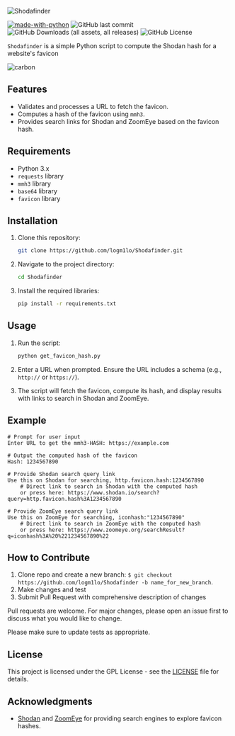 ![Shodafinder](https://github.com/user-attachments/assets/10619533-b61a-4246-b169-efc75f1d5e9b)

[![made-with-python](https://img.shields.io/badge/Made%20with-Python-1f425f.svg)](https://www.python.org/) ![GitHub last commit](https://img.shields.io/github/last-commit/logm1lo/Shodafinder) ![GitHub Downloads (all assets, all releases)](https://img.shields.io/github/downloads/logm1lo/Shodafinder/total) ![GitHub License](https://img.shields.io/github/license/logm1lo/Shodafinder) 

```Shodafinder``` is a simple Python script to compute the Shodan hash for a website's favicon

![carbon](https://github.com/user-attachments/assets/0a146587-4b76-462c-ba7b-177df5365544)

## Features

- Validates and processes a URL to fetch the favicon.
- Computes a hash of the favicon using `mmh3`.
- Provides search links for Shodan and ZoomEye based on the favicon hash.

## Requirements

- Python 3.x
- `requests` library
- `mmh3` library
- `base64` library
- `favicon` library

## Installation

1. Clone this repository:

    ```sh
    git clone https://github.com/logm1lo/Shodafinder.git
    ```

2. Navigate to the project directory:

    ```sh
    cd Shodafinder
    ```

3. Install the required libraries:

    ```sh
    pip install -r requirements.txt
    ```

## Usage

1. Run the script:

    ```sh
    python get_favicon_hash.py
    ```

2. Enter a URL when prompted. Ensure the URL includes a schema (e.g., `http://` or `https://`).

3. The script will fetch the favicon, compute its hash, and display results with links to search in Shodan and ZoomEye.

## Example

```
# Prompt for user input
Enter URL to get the mmh3-HASH: https://example.com

# Output the computed hash of the favicon
Hash: 1234567890

# Provide Shodan search query link
Use this on Shodan for searching, http.favicon.hash:1234567890
    # Direct link to search in Shodan with the computed hash
    or press here: https://www.shodan.io/search?query=http.favicon.hash%3A1234567890

# Provide ZoomEye search query link
Use this on ZoomEye for searching, iconhash:"1234567890"
    # Direct link to search in ZoomEye with the computed hash
    or press here: https://www.zoomeye.org/searchResult?q=iconhash%3A%20%221234567890%22
```


## How to Contribute
  1. Clone repo and create a new branch: ```$ git checkout https://github.com/logm1lo/Shodafinder -b name_for_new_branch```.
  2. Make changes and test
  3. Submit Pull Request with comprehensive description of changes

Pull requests are welcome. For major changes, please open an issue first
to discuss what you would like to change.

Please make sure to update tests as appropriate.


## License

This project is licensed under the GPL License - see the [LICENSE](LICENSE) file for details.

## Acknowledgments

- [Shodan](https://www.shodan.io/) and [ZoomEye](https://www.zoomeye.org/) for providing search engines to explore favicon hashes.

